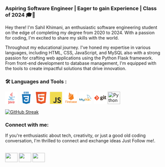 ### Aspiring Software Engineer | Eager to gain Experience | Class of 2024 🎓🚀

Hey there! I'm Sahil Khimani, an enthusiastic software engineering student on the edge of completing my degree from 2020 to 2024. With a passion for coding, I'm excited to share my skills with the world.

Throughout my educational journey. I've honed my expertise in various languages, including HTML, CSS, JavaScript, and MySQL also with a strong passion for crafting web applications using the Python Flask framework. From front-end development to database management, I'm equipped with the tools to create impactful solutions that drive innovation.

### :hammer_and_wrench: Languages and Tools :

<div>
  <img src="https://github.com/devicons/devicon/blob/master/icons/java/java-original-wordmark.svg" title="Java" alt="Java" width="40" height="40"/>&nbsp;
  <img src="https://github.com/devicons/devicon/blob/master/icons/css3/css3-plain-wordmark.svg"  title="CSS3" alt="CSS" width="40" height="40"/>&nbsp;
  <img src="https://github.com/devicons/devicon/blob/master/icons/html5/html5-original.svg" title="HTML5" alt="HTML" width="40" height="40"/>&nbsp;
  <img src="https://github.com/devicons/devicon/blob/master/icons/javascript/javascript-original.svg" title="JavaScript" alt="JavaScript" width="40" height="40"/>&nbsp;
  <img src="https://github.com/devicons/devicon/blob/master/icons/firebase/firebase-plain-wordmark.svg" title="Firebase" alt="Firebase" width="40" height="40"/>&nbsp;
  <img src="https://github.com/devicons/devicon/blob/master/icons/mysql/mysql-original-wordmark.svg" title="MySQL"  alt="MySQL" width="40" height="40"/>&nbsp;
  <img src="https://github.com/devicons/devicon/blob/master/icons/git/git-original-wordmark.svg" title="Git" **alt="Git" width="40" height="40"/>
  <img src="https://upload.wikimedia.org/wikipedia/commons/thumb/c/c3/Python-logo-notext.svg/1869px-Python-logo-notext.svg.png" title="Python" **alt="Python" width="40" height="40"/>  


  
</div>


[![GitHub Streak](https://github-readme-streak-stats.herokuapp.com/?user=sahilkhimani)](https://git.io/streak-stats)







<h3 align="left">Connect with me:</h3>
If you're enthusiastic about tech, creativity, or just a good old coding conversation, I'm thrilled to connect and exchange ideas Just Follow me!.
<br />
<br /> 
<p align="left">
<a href="https://pk.linkedin.com/in/sahilkhimani01" target="blank"><img align="center" src="https://cdn.jsdelivr.net/npm/simple-icons@3.0.1/icons/linkedin.svg" alt="" height="30" width="40" /></a>
<a href="https://www.instagram.com/sahil_asif01" target="blank"><img align="center" src="https://cdn.jsdelivr.net/npm/simple-icons@3.0.1/icons/instagram.svg" alt="" height="30" width="40" /></a>
<a href="https://www.youtube.com/channel/UCNVLYFmk9mYb6jWzc3yx_uw" target="blank"><img align="center" src="https://cdn.jsdelivr.net/npm/simple-icons@3.0.1/icons/youtube.svg" alt="" height="30" width="40" /></a>
</p>








